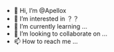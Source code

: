 - 👋 Hi, I’m @Apellox
- 👀 I’m interested in ？？
- 🌱 I’m currently learning ...
- 💞️ I’m looking to collaborate on ...
- 📫 How to reach me ...

<!---
Apellox/Apellox is a ✨ special ✨ repository because its `README.md` (this file) appears on your GitHub profile.
You can click the Preview link to take a look at your changes.
--->
